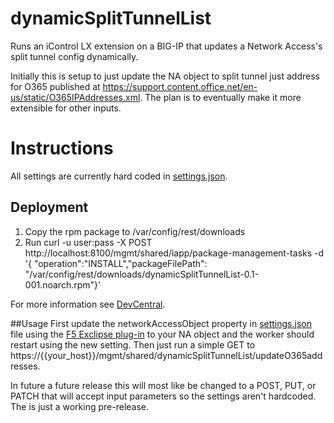 # dynamicSplitTunnelList

Runs an iControl LX extension on a BIG-IP that updates a Network Access's split tunnel config dynamically.

Initially this is setup to just update the NA object to split tunnel just address for O365 published at https://support.content.office.net/en-us/static/O365IPAddresses.xml.  The plan is to eventually make it more extensible for other inputs.

# Instructions

All settings are currently hard coded in [settings.json](/nodejs/settings.json).

## Deployment
1. Copy the rpm package to /var/config/rest/downloads
2. Run curl -u user:pass -X POST http://localhost:8100/mgmt/shared/iapp/package-management-tasks -d '{ "operation":"INSTALL","packageFilePath": "/var/config/rest/downloads/dynamicSplitTunnelList-0.1-001.noarch.rpm"}'

For more information see [DevCentral](https://devcentral.f5.com/Wiki/Default.aspx?Page=HowToSamples_deploy_icontrol_extension&NS=iControlLX).

##Usage
First update the networkAccessObject property in [settings.json](/nodejs/settings.json) file using the [F5 Exclipse plug-in](https://devcentral.f5.com/articles/f5-programmability-for-eclipse-installation-instructions-20883) to your NA object and the worker should restart using the new setting.  Then just run a simple GET to https://{{your_host}}/mgmt/shared/dynamicSplitTunnelList/updateO365addresses.

In future a future release this will most like be changed to a POST, PUT, or PATCH that will accept input parameters so the settings aren't hardcoded.  The is just a working pre-release.
